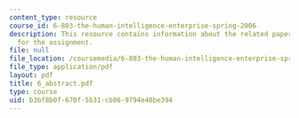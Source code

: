 ```yaml
---
content_type: resource
course_id: 6-803-the-human-intelligence-enterprise-spring-2006
description: This resource contains information about the related paper and the guidelines
  for the assignment.
file: null
file_location: /coursemedia/6-803-the-human-intelligence-enterprise-spring-2006/b3bf8b0f670f5b31cb869794e48be394_6_abstract.pdf
file_type: application/pdf
layout: pdf
title: 6_abstract.pdf
type: course
uid: b3bf8b0f-670f-5b31-cb86-9794e48be394
---
```

